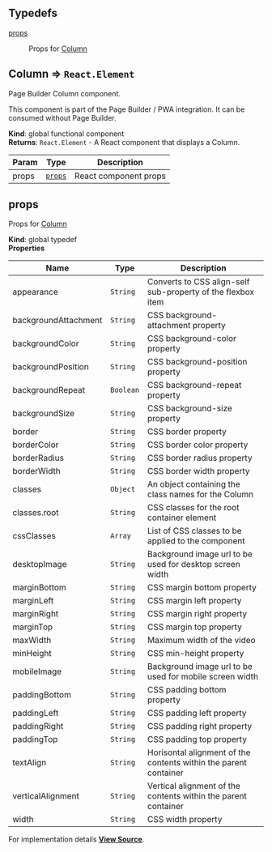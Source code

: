 ## Typedefs

<dl>
<dt><a href="#props">props</a></dt>
<dd><p>Props for <a href="#Column">Column</a></p>
</dd>
</dl>

<a name="Column"></a>

## Column ⇒ `React.Element`

Page Builder Column component.

This component is part of the Page Builder / PWA integration. It can be consumed without Page Builder.

**Kind**: global functional component  
**Returns**: `React.Element` - A React component that displays a Column.

| Param | Type              | Description           |
| ----- | ----------------- | --------------------- |
| props | [`props`](#props) | React component props |

<a name="props"></a>

## props

Props for [Column](#Column)

**Kind**: global typedef  
**Properties**

| Name                 | Type      | Description                                                      |
| -------------------- | --------- | ---------------------------------------------------------------- |
| appearance           | `String`  | Converts to CSS align-self sub-property of the flexbox item      |
| backgroundAttachment | `String`  | CSS background-attachment property                               |
| backgroundColor      | `String`  | CSS background-color property                                    |
| backgroundPosition   | `String`  | CSS background-position property                                 |
| backgroundRepeat     | `Boolean` | CSS background-repeat property                                   |
| backgroundSize       | `String`  | CSS background-size property                                     |
| border               | `String`  | CSS border property                                              |
| borderColor          | `String`  | CSS border color property                                        |
| borderRadius         | `String`  | CSS border radius property                                       |
| borderWidth          | `String`  | CSS border width property                                        |
| classes              | `Object`  | An object containing the class names for the Column              |
| classes.root         | `String`  | CSS classes for the root container element                       |
| cssClasses           | `Array`   | List of CSS classes to be applied to the component               |
| desktopImage         | `String`  | Background image url to be used for desktop screen width         |
| marginBottom         | `String`  | CSS margin bottom property                                       |
| marginLeft           | `String`  | CSS margin left property                                         |
| marginRight          | `String`  | CSS margin right property                                        |
| marginTop            | `String`  | CSS margin top property                                          |
| maxWidth             | `String`  | Maximum width of the video                                       |
| minHeight            | `String`  | CSS min-height property                                          |
| mobileImage          | `String`  | Background image url to be used for mobile screen width          |
| paddingBottom        | `String`  | CSS padding bottom property                                      |
| paddingLeft          | `String`  | CSS padding left property                                        |
| paddingRight         | `String`  | CSS padding right property                                       |
| paddingTop           | `String`  | CSS padding top property                                         |
| textAlign            | `String`  | Horisontal alignment of the contents within the parent container |
| verticalAlignment    | `String`  | Vertical alignment of the contents within the parent container   |
| width                | `String`  | CSS width property                                               |

For implementation details [**View Source**](https://github.com/magento/pwa-studio/blob/develop/packages/pagebuilder/lib/ContentTypes/Column/column.js).

